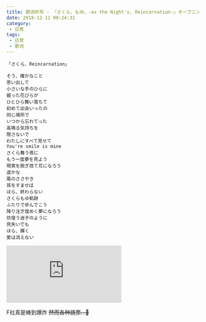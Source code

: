 ```yaml
---
title: 歌词听写 - 『さくら、もゆ。-as the Night's, Reincarnation-』オープニングムービー
date: 2018-12-11 00:24:31
category:
 - 日常
tags:
 - 日常
 - 歌词
---
```


```
「さくら、Reincarnation」

そう、確かなこと
思い出して
小さいな手のひらに
握った花びらが
ひとひら舞い落ちて
初めて出会いったの
同じ場所で
いつから忘れてった
高鳴る気持ちを
隠さないで
わたしにすべて見せて
You're smile is mine
さくら舞う夜に
もう一度夢を見よう
現実を脱ぎ捨て花になろう
遥かな
風のささやき
耳をすませば
ほら、終わらない
さくらもゆ軌跡
ふたりで歩んでこう
降り注ぎ煌めく夢になろう
彷徨う迷子のように
見失いでも
ほら、輝く
愛は消えない
```

<div class="video-container ratio-16-9">
<iframe class="responsive-iframe" src="https://www.youtube-nocookie.com/embed/A1dz7xQHrlo" frameborder="0" allow="accelerometer; autoplay; encrypted-media; gyroscope; picture-in-picture" allowfullscreen></iframe>
</div>

F社真是棒到爆炸 ~~然而各种跳票...🤣~~
